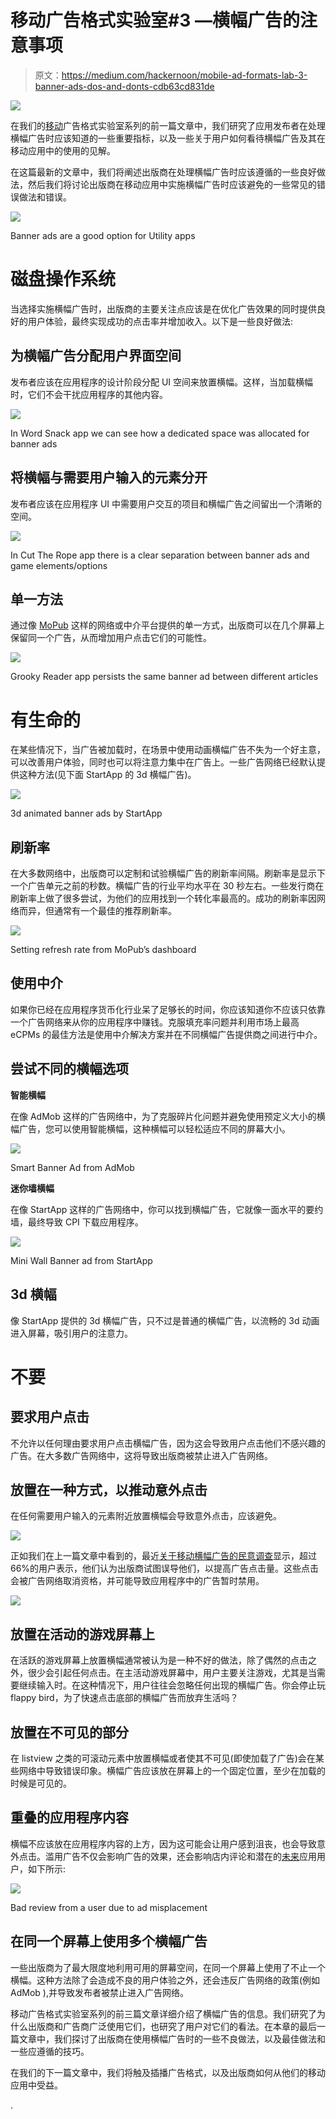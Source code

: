 # 移动广告格式实验室#3 —横幅广告的注意事项

> 原文：<https://medium.com/hackernoon/mobile-ad-formats-lab-3-banner-ads-dos-and-donts-cdb63cd831de>

![](img/7a6b7db77195c78ef4c65166ebe04b1c.png)

在我们的[移动](https://hackernoon.com/tagged/mobile)广告格式实验室系列的前一篇文章中，我们研究了应用发布者在处理横幅广告时应该知道的一些重要指标，以及一些关于用户如何看待横幅广告及其在移动应用中的使用的见解。

在这篇最新的文章中，我们将阐述出版商在处理横幅广告时应该遵循的一些良好做法，然后我们将讨论出版商在移动应用中实施横幅广告时应该避免的一些常见的错误做法和错误。

![](img/5ae9811c3b0e03fc632dfd0e95cc5fc6.png)

Banner ads are a good option for Utility apps

# 磁盘操作系统

当选择实施横幅广告时，出版商的主要关注点应该是在优化广告效果的同时提供良好的用户体验，最终实现成功的点击率并增加收入。以下是一些良好做法:

## 为横幅广告分配用户界面空间

发布者应该在应用程序的设计阶段分配 UI 空间来放置横幅。这样，当加载横幅时，它们不会干扰应用程序的其他内容。

![](img/3b588233e88eefecea3a34c4828dc4e6.png)

In Word Snack app we can see how a dedicated space was allocated for banner ads

## 将横幅与需要用户输入的元素分开

发布者应该在应用程序 UI 中需要用户交互的项目和横幅广告之间留出一个清晰的空间。

![](img/f1719565fe8be2a495c1dc0a32b5deb4.png)

In Cut The Rope app there is a clear separation between banner ads and game elements/options

## 单一方法

通过像 [MoPub](https://www.mopub.com/resources/docs/ad-formats-best-practices/banner-best-practices/) 这样的网络或中介平台提供的单一方式，出版商可以在几个屏幕上保留同一个广告，从而增加用户点击它们的可能性。

![](img/7c013228e1a65aeb5a6b1d70756a6404.png)

Grooky Reader app persists the same banner ad between different articles

# 有生命的

在某些情况下，当广告被加载时，在场景中使用动画横幅广告不失为一个好主意，可以改善用户体验，同时也可以将注意力集中在广告上。一些广告网络已经默认提供这种方法(见下面 StartApp 的 3d 横幅广告)。

![](img/07c50d278a6b0b118ea7c6619e9e943c.png)

3d animated banner ads by StartApp

## 刷新率

在大多数网络中，出版商可以定制和试验横幅广告的刷新率间隔。刷新率是显示下一个广告单元之前的秒数。横幅广告的行业平均水平在 30 秒左右。一些发行商在刷新率上做了很多尝试，为他们的应用找到一个转化率最高的。成功的刷新率因网络而异，但通常有一个最佳的推荐刷新率。

![](img/1998d6cbb5e4a54b988fb09d2e339ec5.png)

Setting refresh rate from MoPub’s dashboard

## 使用中介

如果你已经在应用程序货币化行业呆了足够长的时间，你应该知道你不应该只依靠一个广告网络来从你的应用程序中赚钱。克服填充率问题并利用市场上最高 eCPMs 的最佳方法是使用中介解决方案并在不同横幅广告提供商之间进行中介。

## 尝试不同的横幅选项

**智能横幅**

在像 AdMob 这样的广告网络中，为了克服碎片化问题并避免使用预定义大小的横幅广告，您可以使用智能横幅，这种横幅可以轻松适应不同的屏幕大小。

![](img/9499e431eb7cc51e3229c94158872f3e.png)

Smart Banner Ad from AdMob

**迷你墙横幅**

在像 StartApp 这样的广告网络中，你可以找到横幅广告，它就像一面水平的要约墙，最终导致 CPI 下载应用程序。

![](img/8738b23686f72b9cbe45e59bdf6480d0.png)

Mini Wall Banner ad from StartApp

## **3d 横幅**

像 StartApp 提供的 3d 横幅广告，只不过是普通的横幅广告，以流畅的 3d 动画进入屏幕，吸引用户的注意力。

# 不要

## 要求用户点击

不允许以任何理由要求用户点击横幅广告，因为这会导致用户点击他们不感兴趣的广告。在大多数广告网络中，这将导致出版商被禁止进入广告网络。

## 放置在一种方式，以推动意外点击

在任何需要用户输入的元素附近放置横幅会导致意外点击，应该避免。

![](img/669bd71c46b555a6536cd23c0e1b82a4.png)

正如我们在上一篇文章中看到的，最近[关于移动横幅广告的民意调查](https://www.pollfish.com/dashboard/results/360153/-137820604)显示，超过 66%的用户表示，他们认为出版商试图误导他们，以提高广告点击量。这些点击会被广告网络取消资格，并可能导致应用程序中的广告暂时禁用。

![](img/a047d05187658df7b6a43ba15b797c64.png)

## 放置在活动的游戏屏幕上

在活跃的游戏屏幕上放置横幅通常被认为是一种不好的做法，除了偶然的点击之外，很少会引起任何点击。在主活动游戏屏幕中，用户主要关注游戏，尤其是当需要继续输入时。在这种情况下，用户往往会忽略任何出现的横幅广告。你会停止玩 flappy bird，为了快速点击底部的横幅广告而放弃生活吗？

## 放置在不可见的部分

在 listview 之类的可滚动元素中放置横幅或者使其不可见(即使加载了广告)会在某些网络中导致错误印象。横幅广告应该放在屏幕上的一个固定位置，至少在加载的时候是可见的。

## 重叠的应用程序内容

横幅不应该放在应用程序内容的上方，因为这可能会让用户感到沮丧，也会导致意外点击。滥用广告不仅会影响广告的效果，还会影响店内评论和潜在的[未来](https://hackernoon.com/tagged/future)应用用户，如下所示:

![](img/4564d581c54d4505db4c3a4d7850d630.png)

Bad review from a user due to ad misplacement

## 在同一个屏幕上使用多个横幅广告

一些出版商为了最大限度地利用可用的屏幕空间，在同一个屏幕上使用了不止一个横幅。这种方法除了会造成不良的用户体验之外，还会违反广告网络的政策(例如 AdMob ),并导致发布者被禁止进入广告网络。

移动广告格式实验室系列的前三篇文章详细介绍了横幅广告的信息。我们研究了为什么出版商和广告商广泛使用它们，也研究了用户对它们的看法。在本章的最后一篇文章中，我们探讨了出版商在使用横幅广告时的一些不良做法，以及最佳做法和一些应遵循的技巧。

在我们的下一篇文章中，我们将触及插播广告格式，以及出版商如何从他们的移动应用中受益。

.